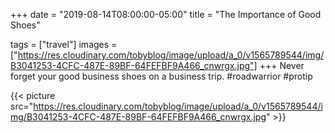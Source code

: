 +++
date = "2019-08-14T08:00:00-05:00"
title = "The Importance of Good Shoes"

tags = ["travel"]
images = ["https://res.cloudinary.com/tobyblog/image/upload/a_0/v1565789544/img/B3041253-4CFC-487E-89BF-64FEFBF9A466_cnwrgx.jpg"]
+++
Never forget your good business shoes on a business trip. #roadwarrior #protip

{{< picture src="https://res.cloudinary.com/tobyblog/image/upload/a_0/v1565789544/img/B3041253-4CFC-487E-89BF-64FEFBF9A466_cnwrgx.jpg" >}}
